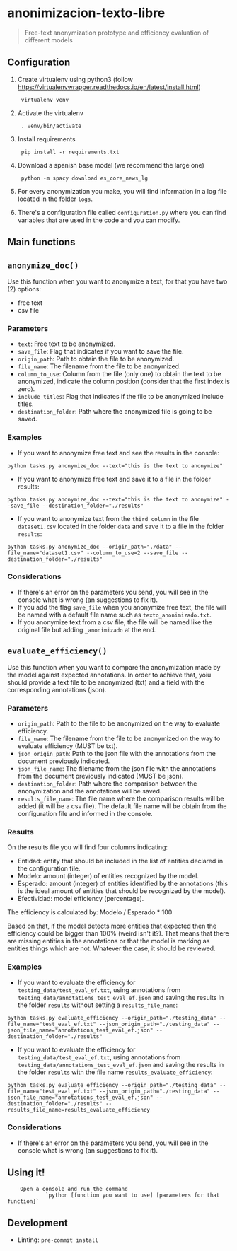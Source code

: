 # anonimizacion-texto-libre
> Free-text anonymization prototype and efficiency evaluation of different models

## Configuration

1. Create virtualenv using python3 (follow https://virtualenvwrapper.readthedocs.io/en/latest/install.html)

        virtualenv venv

2. Activate the virtualenv

        . venv/bin/activate

3. Install requirements

        pip install -r requirements.txt

4. Download a spanish base model (we recommend the large one)

        python -m spacy download es_core_news_lg

5. For every anonymization you make, you will find information in a log file located in the folder `logs`.

6. There's a configuration file called `configuration.py` where you can find variables that are used in the code and you can modify.
## Main functions

## `anonymize_doc()`
Use this function when you want to anonymize a text, for that you have two (2) options:
- free text
- csv file

### Parameters
- `text`: Free text to be anonymized.
- `save_file`: Flag that indicates if you want to save the file.
- `origin_path`: Path to obtain the file to be anonymized.
- `file_name`: The filename from the file to be anonymized.
- `column_to_use`: Column from the file (only one) to obtain the text to be anonymized, indicate the column position (consider that the first index is zero).
- `include_titles`: Flag that indicates if the file to be anonymized include titles.
- `destination_folder`: Path where the anonymized file is going to be saved.

### Examples

- If you want to anonymize free text and see the results in the console:

`python tasks.py anonymize_doc --text="this is the text to anonymize"`



- If you want to anonymize free text and save it to a file in the folder results:

`python tasks.py anonymize_doc --text="this is the text to anonymize" --save_file --destination_folder="./results"`



- If you want to anonymize text from the `third column` in the file `dataset1.csv` located in the folder `data` and save it to a file in the folder `results`:

`python tasks.py anonymize_doc --origin_path="./data" --file_name="dataset1.csv" --column_to_use=2 --save_file --destination_folder="./results"`

### Considerations
- If there's an error on the parameters you send, you will see in the console what is wrong (an suggestions to fix it).
- If you add the flag `save_file` when you anonymize free text, the file will be named with a default file name such as `texto_anonimizado.txt`.
- If you anonymize text from a csv file, the file will be named like the original file but adding `_anonimizado` at the end.

## `evaluate_efficiency()`
Use this function when you want to compare the anonymization made by the model against expected annotations. In order to achieve that, yoiu should provide a text file to be anonymized (txt) and a field with the corresponding annotations (json).

### Parameters
- `origin_path`: Path to the file to be anonymized on the way to evaluate efficiency.
- `file_name`: The filename from the file to be anonymized on the way to evaluate efficiency (MUST be txt).
- `json_origin_path`: Path to the json file with the annotations from the document previously indicated.
- `json_file_name`: The filename from the json file with the annotations from the document previously indicated (MUST be json).
- `destination_folder`: Path where the comparison between the anonymization and the annotations will be saved.
- `results_file_name`: The file name where the comparison results will be added (it will be a csv file). The default file name will be obtain from the configuration file and informed in the console.

### Results
On the results file you will find four columns indicating: 
- Entidad: entity that should be included in the list of entities declared in the configuration file.
- Modelo: amount (integer) of entities recognized by the model.
- Esperado: amount (integer) of entities identified by the annotations (this is the ideal amount of entities that should be recognized by the model).
- Efectividad: model efficiency (percentage).

The efficiency is calculated by:
Modelo / Esperado * 100

Based on that, if the model detects more entities that expected then the efficiency could be bigger than 100% (weird isn't it?). That means that there are missing entities in the annotations or that the model is marking as entities things which are not. Whatever the case, it should be reviewed.
### Examples

- If you want to evaluate the efficiency for `testing_data/test_eval_ef.txt`, using annotations from `testing_data/annotations_test_eval_ef.json` and saving the results in the folder `results` without setting a `results_file_name`:

`python tasks.py evaluate_efficiency --origin_path="./testing_data" --file_name="test_eval_ef.txt" --json_origin_path="./testing_data" --json_file_name="annotations_test_eval_ef.json" --destination_folder="./results"`

- If you want to evaluate the efficiency for `testing_data/test_eval_ef.txt`, using annotations from `testing_data/annotations_test_eval_ef.json` and saving the results in the folder `results` with the file name `results_evaluate_efficiency`:

`python tasks.py evaluate_efficiency --origin_path="./testing_data" --file_name="test_eval_ef.txt" --json_origin_path="./testing_data" --json_file_name="annotations_test_eval_ef.json" --destination_folder="./results" --results_file_name=results_evaluate_efficiency`

### Considerations
- If there's an error on the parameters you send, you will see in the console what is wrong (an suggestions to fix it).

## Using it!

        Open a console and run the command
                `python [function you want to use] [parameters for that function]`


## Development

- Linting: `pre-commit install`
